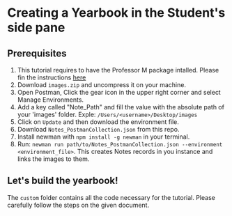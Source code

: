 # Creating a Yearbook in the Student's side pane

## Prerequisites
1. This tutorial requires to have the Professor M package intalled. Please fin the instructions [here](https://github.com/sugarcrm/uncon/tree/2017/ProfessorM)
2. Download `images.zip` and uncompress it on your machine.
3. Open Postman, Click the gear icon in the upper right corner and select Manage Environments.
4. Add a key called "Note_Path" and fill the value with the absolute path of your 'images' folder. Exple: `/Users/<username>/Desktop/images`
5. Click on `Update` and then download the environment file.
6. Download `Notes_PostmanCollection.json` from this repo.
6. Install newman with `npm install -g newman` in your terminal.
7. Run: `newman run path/to/Notes_PostmanCollection.json --environment <environment_file>`. This creates Notes records in you instance and links the images to them.

## Let's build the yearbook!
The `custom` folder contains all the code necessary for the tutorial.
Please carefully follow the steps on the given document.
